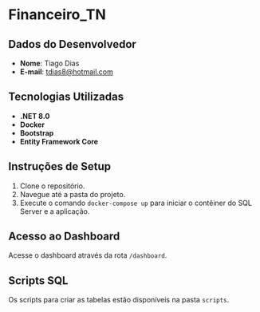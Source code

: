 # Financeiro_TN

## Dados do Desenvolvedor
- **Nome**: Tiago Dias
- **E-mail**: tdias8@hotmail.com

## Tecnologias Utilizadas
- **.NET 8.0**
- **Docker**
- **Bootstrap**
- **Entity Framework Core**

## Instruções de Setup
1. Clone o repositório.
2. Navegue até a pasta do projeto.
3. Execute o comando `docker-compose up` para iniciar o contêiner do SQL Server e a aplicação.

## Acesso ao Dashboard
Acesse o dashboard através da rota `/dashboard`.

## Scripts SQL
Os scripts para criar as tabelas estão disponíveis na pasta `scripts`.
